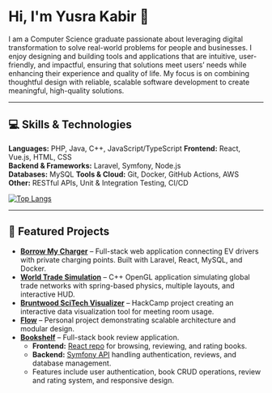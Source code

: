 # Hi, I'm Yusra Kabir 👋

I am a Computer Science graduate passionate about leveraging digital transformation to solve real-world problems for people and businesses. I enjoy designing and building tools and applications that are intuitive, user-friendly, and impactful, ensuring that solutions meet users’ needs while enhancing their experience and quality of life. My focus is on combining thoughtful design with reliable, scalable software development to create meaningful, high-quality solutions.

---

## 💻 Skills & Technologies

**Languages:** PHP, Java, C++, JavaScript/TypeScript
**Frontend:** React, Vue.js, HTML, CSS  
**Backend & Frameworks:** Laravel, Symfony, Node.js  
**Databases:** MySQL
**Tools & Cloud:** Git, Docker, GitHub Actions, AWS  
**Other:** RESTful APIs, Unit & Integration Testing, CI/CD  

[![Top Langs](https://github-readme-stats.vercel.app/api/top-langs/?username=yusrax&layout=compact&theme=radical)](https://github.com/yusrax)


---

## 📂 Featured Projects

- **[Borrow My Charger](https://github.com/yusrax/borrow-my-charger)** – Full-stack web application connecting EV drivers with private charging points. Built with Laravel, React, MySQL, and Docker.  
- **[World Trade Simulation](https://github.com/yusrax/world-trade-simulation)** – C++ OpenGL application simulating global trade networks with spring-based physics, multiple layouts, and interactive HUD.  
- **[Bruntwood SciTech Visualizer](https://github.com/bonewellj/Bruntwood)** – HackCamp project creating an interactive data visualization tool for meeting room usage.  
- **[Flow](https://github.com/yusrax/flow)** – Personal project demonstrating scalable architecture and modular design.
- **[Bookshelf](https://github.com/yusrax/book-review-frontend)** – Full-stack book review application.  
  - **Frontend:** [React repo](https://github.com/yusrax/book-review-frontend) for browsing, reviewing, and rating books.  
  - **Backend:** [Symfony API](https://github.com/yusrax/book-review-api) handling authentication, reviews, and database management.  
  - Features include user authentication, book CRUD operations, review and rating system, and responsive design.
